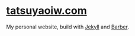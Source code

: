 # [tatsuyaoiw.com](http://tatsuyaoiw.com/)

My personal website, build with [Jekyll](https://github.com/jekyll/jekyll) and [Barber](https://github.com/samesies/barber-jekyll).
